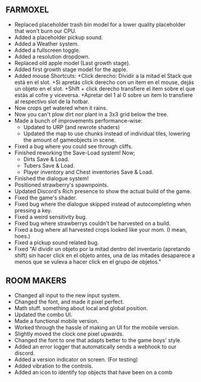 ## FARMOXEL
+ Replaced placeholder trash bin model for a lower quality placeholder that won't burn our CPU.
+ Added a placeholder pickup sound.
+ Added a Weather system.
+ Added a fullscreen toggle.
+ Added a resolution dropdown.
+ Replaced old apple model  (Last growth stage).
+ Added first growth stage model for the apple.
+ Added mouse Shortcuts:
        +Click derecho: Dividir a la mitad el Stack que está en el slot.
        +Si apretás click derecho con un item en el mouse, dejás un objeto en el slot. 
        +Shift + click derecho transfiere el item sobre el que estás al cofre y viceversa.
        +Apretar del 1 al 0 sobre un item lo transfiere al respectivo slot de la hotbar.
+ Now crops get watered when it rains.
+ Now you can't plow dirt nor plant in a 3x3 grid below the tree.
+ Made a bunch of improvements performance-wise:
    + Updated to URP (and rewrote shaders)
    + Updated the map to use chunks instead of individual tiles, lowering the amount of gameobjects in scene.
+ Fixed a bug where you could see through cliffs.
+ Finished reworking the Save-Load system! Now;
    + Dirts Save & Load.
   + Tubers Save & Load.
    + Player inventory and Chest inventories Save & Load.
+ Finished the dialogue system!
+ Positioned strawberry's spawnpoints.
+ Updated Discord's Rich presence to show the actual build of the game.
+ Fixed the game's shader.
+ Fixed bug where the dialogue skipped instead of autocompleting when pressing a key.
+ Fixed a weird sensitivity bug.
+ Fixed bug where strawberrys couldn't be harvested on a build.
+ Fixed a bug where all harvested crops looked like your mom. (I mean, hoes.)
+ Fixed a pickup sound related bug.
+ Fixed "Al dividir un objeto por la mitad dentro del inventario (apretando shift) sin hacer click en el objeto antes, una de las mitades desaparece a menos que se vuleva a hacer click en el grupo de objetos."

## ROOM MAKERS

+ Changed all input to the new input system.
+ Changed the font, and made it pixel perfect.
+ Math stuff. something about local and global position.
+ Updated the combo UI.
+ Made a functional mobile version.
+ Worked through the hassle of making an UI for the mobile version.
+ Slightly moved the clock one pixel upwards.
+ Changed the font to one that adapts better to the game boys' style.
+ Added an error logger that automatically sends a webhook to our discord.
+ Added a version indicator on screen. (For testing)
+ Added vibration to the controls.
+ Added an icon to identify top objects that have been on a comb